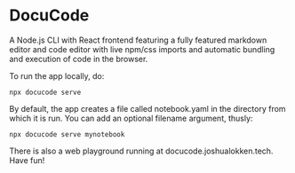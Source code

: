 # DocuCode

A Node.js CLI with React frontend featuring a fully featured markdown editor and code editor with live npm/css imports and automatic bundling and execution of code in the browser.

To run the app locally, do:
```
npx docucode serve
```

By default, the app creates a file called notebook.yaml in the directory from which it is run.
You can add an optional filename argument, thusly:

```
npx docucode serve mynotebook
```

There is also a web playground running at docucode.joshualokken.tech.  Have fun!
